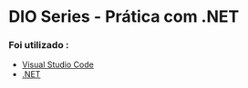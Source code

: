 # DIO Series - Prática com .NET

### Foi utilizado :

- [Visual Studio Code](https://code.visualstudio.com/)
- [.NET](https://docs.microsoft.com/pt-br/dotnet/core/introduction)